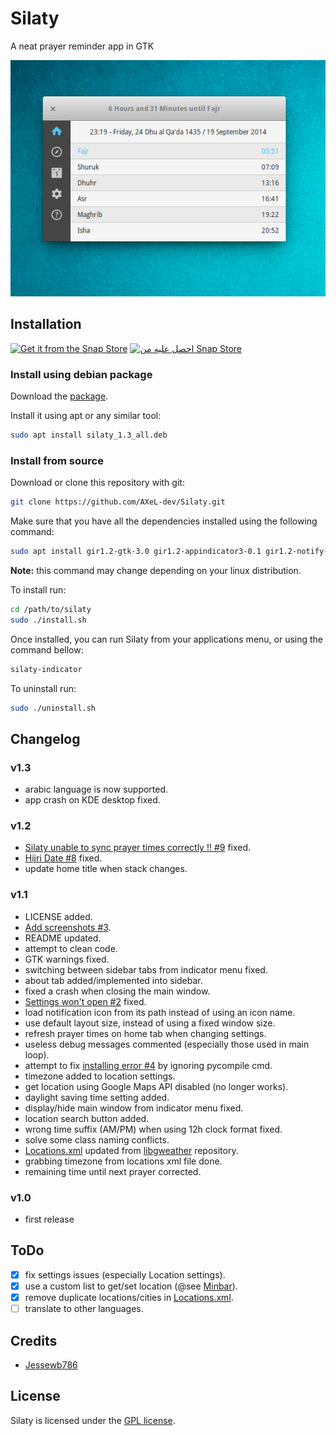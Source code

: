 Silaty
======

A neat prayer reminder app in GTK

![screenshot](screenshots/Silaty.png)

## Installation
[![Get it from the Snap Store](https://snapcraft.io/static/images/badges/en/snap-store-black.svg)](https://snapcraft.io/silaty) [![احصل عليه من Snap Store](https://snapcraft.io/static/images/badges/ar/snap-store-black.svg)](https://snapcraft.io/silaty) 
### Install using debian package

Download the [package](https://github.com/AXeL-dev/Silaty/releases/download/v1.3/silaty_1.3_all.deb).

Install it using apt or any similar tool:
```bash
sudo apt install silaty_1.3_all.deb
```

### Install from source

Download or clone this repository with git:
```bash
git clone https://github.com/AXeL-dev/Silaty.git
```

Make sure that you have all the dependencies installed using the following command:
```bash
sudo apt install gir1.2-gtk-3.0 gir1.2-appindicator3-0.1 gir1.2-notify-0.7 gir1.2-gstreamer-1.0
```

**Note:** this command may change depending on your linux distribution.

To install run:
```bash
cd /path/to/silaty
sudo ./install.sh
```

Once installed, you can run Silaty from your applications menu, or using the command bellow:
```bash
silaty-indicator
```

To uninstall run:
```bash
sudo ./uninstall.sh
```

## Changelog

### v1.3

* arabic language is now supported.
* app crash on KDE desktop fixed.

### v1.2

* [Silaty unable to sync prayer times correctly !! #9](https://github.com/Jessewb786/Silaty/issues/9) fixed.
* [Hijri Date #8](https://github.com/Jessewb786/Silaty/issues/8) fixed.
* update home title when stack changes.

### v1.1

* LICENSE added.
* [Add screenshots #3](https://github.com/Jessewb786/Silaty/issues/3).
* README updated.
* attempt to clean code.
* GTK warnings fixed.
* switching between sidebar tabs from indicator menu fixed.
* about tab added/implemented into sidebar.
* fixed a crash when closing the main window.
* [Settings won't open #2](https://github.com/Jessewb786/Silaty/issues/2) fixed.
* load notification icon from its path instead of using an icon name.
* use default layout size, instead of using a fixed window size.
* refresh prayer times on home tab when changing settings.
* useless debug messages commented (especially those used in main loop).
* attempt to fix [installing error #4](https://github.com/Jessewb786/Silaty/issues/4) by ignoring pycompile cmd.
* timezone added to location settings.
* get location using Google Maps API disabled (no longer works).
* daylight saving time setting added.
* display/hide main window from indicator menu fixed.
* location search button added.
* wrong time suffix (AM/PM) when using 12h clock format fixed.
* solve some class naming conflicts.
* [Locations.xml](data/Locations.xml) updated from [libgweather](https://github.com/GNOME/libgweather) repository.
* grabbing timezone from locations xml file done.
* remaining time until next prayer corrected.

### v1.0

* first release

## ToDo

- [x] fix settings issues (especially Location settings).
- [x] use a custom list to get/set location (@see [Minbar](https://github.com/fajran/minbar)).
- [x] remove duplicate locations/cities in [Locations.xml](data/Locations.xml).
- [ ] translate to other languages.

## Credits

- [Jessewb786](https://github.com/Jessewb786)

## License

Silaty is licensed under the [GPL license](LICENSE).
